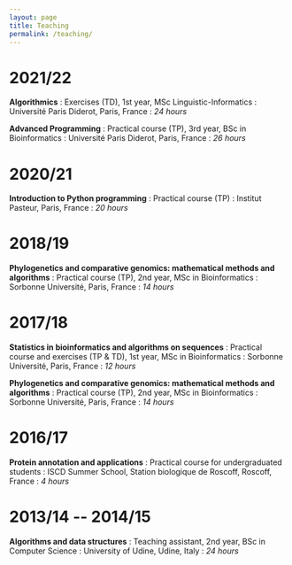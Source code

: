 ```yaml
---
layout: page
title: Teaching
permalink: /teaching/
---
```


# 2021/22

**Algorithmics**
: Exercises (TD), 1st year, MSc Linguistic-Informatics
: Université Paris Diderot, Paris, France
: *24 hours*

**Advanced Programming**
: Practical course (TP), 3rd year, BSc in Bioinformatics
: Université Paris Diderot, Paris, France
: *26 hours*


# 2020/21

**Introduction to Python programming**
: Practical course (TP)
: Institut Pasteur, Paris, France
: *20 hours*


# 2018/19

**Phylogenetics and comparative genomics: mathematical methods and algorithms**
: Practical course (TP), 2nd year, MSc in Bioinformatics
: Sorbonne Université, Paris, France
: *14 hours*


# 2017/18

**Statistics in bioinformatics and algorithms on sequences**
: Practical course and exercises (TP &amp; TD), 1st year, MSc in Bioinformatics
: Sorbonne Université, Paris, France
: *12 hours*

**Phylogenetics and comparative genomics: mathematical methods and algorithms**
: Practical course (TP), 2nd year, MSc in Bioinformatics
: Sorbonne Université, Paris, France
: *14 hours*


# 2016/17

**Protein annotation and applications**
: Practical course for undergraduated students
: ISCD Summer School, Station biologique de Roscoff, Roscoff, France
: *4 hours*


# 2013/14 -- 2014/15

**Algorithms and data structures**
: Teaching assistant, 2nd year, BSc in Computer Science
: University of Udine, Udine, Italy
: *24 hours*
